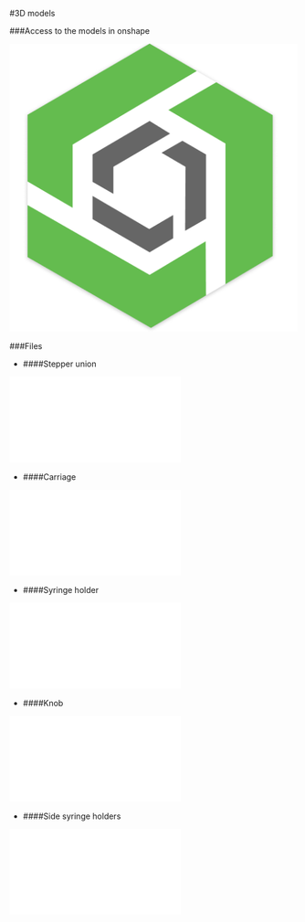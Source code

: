 #3D models 

###Access to the models in onshape

<a href="https://cad.onshape.com/documents/20c077b452e92115525d4fed/w/71118f46b0924c1bb22b1150/e/3128c449d2dad3f255d43ddd?renderMode=0&uiState=64b031a745bfb3288c7b0f36" target="_blank">![](images/onshape.png)</a>

###Files

* ####Stepper union

![](models/stepperunion.stl)

* ####Carriage

![](models/carriage.stl)

* ####Syringe holder

![](models/Syringeholder.stl)

* ####Knob

![](models/knob.stl)

* ####Side syringe holders

![](models/syringecaps.stl)

